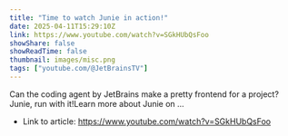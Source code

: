 ```yaml
---
title: "Time to watch Junie in action!"
date: 2025-04-11T15:29:10Z
link: https://www.youtube.com/watch?v=SGkHUbQsFoo
showShare: false
showReadTime: false
thumbnail: images/misc.png
tags: ["youtube.com/@JetBrainsTV"]
---
```

Can the coding agent by JetBrains make a pretty frontend for a project? Junie, run with it!Learn more about Junie on ...

- Link to article: https://www.youtube.com/watch?v=SGkHUbQsFoo